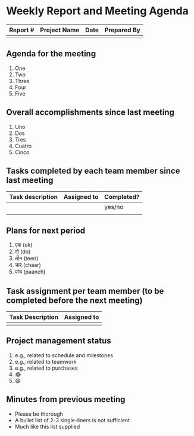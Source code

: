 # Weekly Report and Meeting Agenda


| Report # | Project Name | Date | Prepared By |
| --- | --- | --- | --- |
| | | |


## Agenda for the meeting
1. One
2. Two
3. Three
4. Four
5. Five

## Overall accomplishments since last meeting
1. Uno
2. Dos
3. Tres
4. Cuatro
5. Cinco

## Tasks completed by each team member since last meeting

| Task description | Assigned to | Completed? |
| --- | --- | --- |
|     |     | yes/no |
| | |

## Plans for next period
1. एक (ek)
2. दो (do)
3. तीन (teen)
4. चार (chaar)
5. पांच (paanch)

## Task assignment per team member (to be completed before the next meeting)
| Task Description | Assigned to |
| --- | --- |
| | |

## Project management status
1. e.g., related to schedule and milestones
2. e.g., related to teamwork
3. e.g., related to purchases 
4. :joy:
5. :smile:

## Minutes from previous meeting
* Please be thorough
* A bullet list of 2-3 single-liners is not sufficient 
* Much like this list supplied
